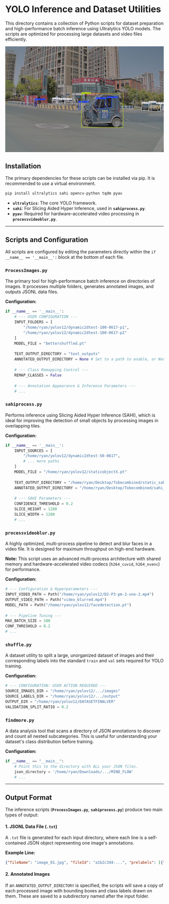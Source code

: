 # YOLO Inference and Dataset Utilities

This directory contains a collection of Python scripts for dataset preparation and high-performance batch inference using Ultralytics YOLO models. The scripts are optimized for processing large datasets and video files efficiently.

![Example Output](20250401104225.046401_RearCam01.jpeg)

## Installation

The primary dependencies for these scripts can be installed via pip. It is recommended to use a virtual environment.

```bash
pip install ultralytics sahi opencv-python tqdm pyav
```
- **`ultralytics`**: The core YOLO framework.
- **`sahi`**: For Slicing Aided Hyper Inference, used in **`sahiprocess.py`**.
- **`pyav`**: Required for hardware-accelerated video processing in **`processvideoblur.py`**.

---

## Scripts and Configuration

All scripts are configured by editing the parameters directly within the `if __name__ == '__main__':` block at the bottom of each file.

### `ProcessImages.py`
The primary tool for high-performance batch inference on directories of images. It processes multiple folders, generates annotated images, and outputs JSONL data files.

**Configuration:**
```python
if __name__ == '__main__':
    # --- USER CONFIGURATION ---
    INPUT_FOLDERS = [
        "/home/ryan/yolov12/dynamic2dtest-100-0617-p1",
        "/home/ryan/yolov12/dynamic2dtest-100-0617-p2"
    ]
    MODEL_FILE = "bettershuffled.pt"
    
    TEXT_OUTPUT_DIRECTORY = "text_outputs"
    ANNOTATED_OUTPUT_DIRECTORY = None # Set to a path to enable, or None to disable
    
    # --- Class Remapping Control ---
    REMAP_CLASSES = False
    
    # --- Annotation Appearance & Inference Parameters ---
    # ...
```

### `sahiprocess.py`
Performs inference using Slicing Aided Hyper Inference (SAHI), which is ideal for improving the detection of small objects by processing images in overlapping tiles.

**Configuration:**
```python
if __name__ == '__main__':
    INPUT_SOURCES = [
        "/home/ryan/yolov12/dynamic2dtest-50-0617",
        # ... more paths
    ]
    MODEL_FILE = "/home/ryan/yolov12/staticobjectX.pt"
    
    TEXT_OUTPUT_DIRECTORY = "/home/ryan/Desktop/Tobecombined/static_sahi_jsonl"
    ANNOTATED_OUTPUT_DIRECTORY = "/home/ryan/Desktop/Tobecombined/sahi_runs"
    
    # --- SAHI Parameters ---
    CONFIDENCE_THRESHOLD = 0.2
    SLICE_HEIGHT = 1280
    SLICE_WIDTH = 1280
    # ...
```

### `processvideoblur.py`
A highly optimized, multi-process pipeline to detect and blur faces in a video file. It is designed for maximum throughput on high-end hardware.

**Note:** This script uses an advanced multi-process architecture with shared memory and hardware-accelerated video codecs (`h264_cuvid`, `h264_nvenc`) for performance.

**Configuration:**
```python
# --- Configuration & Hyperparameters ---
INPUT_VIDEO_PATH = Path("/home/ryan/yolov12/D2-P3-pm-2-uno-2.mp4")
OUTPUT_VIDEO_PATH = Path("video_blurred.mp4")
MODEL_PATH = Path("/home/ryan/yolov12/facedetection.pt")

# --- Pipeline Tuning ---
MAX_BATCH_SIZE = 100
CONF_THRESHOLD = 0.2
# ...
```

### `shuffle.py`
A dataset utility to split a large, unorganized dataset of images and their corresponding labels into the standard `train` and `val` sets required for YOLO training.

**Configuration:**
```python
# --- CONFIGURATION: USER ACTION REQUIRED ---
SOURCE_IMAGES_DIR = "/home/ryan/yolov12/.../images"
SOURCE_LABELS_DIR = "/home/ryan/yolov12/.../output"
OUTPUT_DIR = "/home/ryan/yolov12/DATASETFINALVER"
VALIDATION_SPLIT_RATIO = 0.2
```

### `findmore.py`
A data analysis tool that scans a directory of JSON annotations to discover and count all nested subcategories. This is useful for understanding your dataset's class distribution before training.

**Configuration:**
```python
if __name__ == "__main__":
    # Point this to the directory with ALL your JSON files.
    json_directory = '/home/ryan/Downloads/.../MIND_FLOW'
    # ...
```
---
## Output Format

The inference scripts (**`ProcessImages.py`**, **`sahiprocess.py`**) produce two main types of output:

#### 1. JSONL Data File (`.txt`)

A `.txt` file is generated for each input directory, where each line is a self-contained JSON object representing one image's annotations.

**Example Line:**
```json
{"fileName": "image_01.jpg", "fileId": "a1b2c3d4-...", "prelabels": [{"name": "car", "uid": "f1e2d3c4-...", "type": "rect", "points": [{"x": 747.0, "y": 471.0}, ...], "select": {}}]}
```

#### 2. Annotated Images

If an `ANNOTATED_OUTPUT_DIRECTORY` is specified, the scripts will save a copy of each processed image with bounding boxes and class labels drawn on them. These are saved to a subdirectory named after the input folder.
